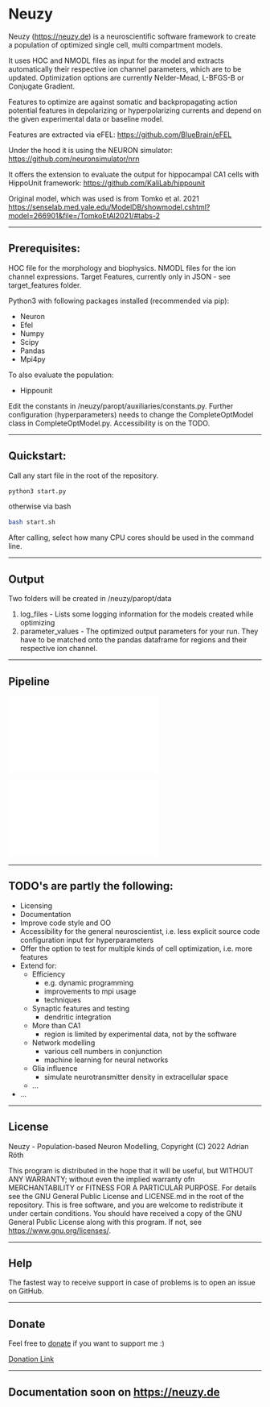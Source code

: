 # Neuzy

Neuzy (https://neuzy.de) is a neuroscientific software framework to create a population of optimized single cell, multi compartment models.

It uses HOC and NMODL files as input for the model and extracts automatically their respective ion channel parameters, which are to be updated.
Optimization options are currently Nelder-Mead, L-BFGS-B or Conjugate Gradient. 

Features to optimize are against somatic and backpropagating action potential features in depolarizing or hyperpolarizing currents and depend on the given experimental data or baseline model.

Features are extracted via eFEL: https://github.com/BlueBrain/eFEL

Under the hood it is using the NEURON simulator: https://github.com/neuronsimulator/nrn

It offers the extension to evaluate the output for hippocampal CA1 cells with HippoUnit framework: https://github.com/KaliLab/hippounit

Original model, which was used is from Tomko et al. 2021 https://senselab.med.yale.edu/ModelDB/showmodel.cshtml?model=266901&file=/TomkoEtAl2021/#tabs-2

---

## Prerequisites:

HOC file for the morphology and biophysics.
NMODL files for the ion channel expressions.
Target Features, currently only in JSON - see target_features folder.

Python3 with following packages installed (recommended via pip):
  - Neuron
  - Efel
  - Numpy
  - Scipy
  - Pandas
  - Mpi4py

To also evaluate the population:
  - Hippounit

Edit the constants in /neuzy/paropt/auxiliaries/constants.py.
Further configuration (hyperparameters) needs to change the CompleteOptModel class in CompleteOptModel.py.
Accessibility is on the TODO.

---

## Quickstart:

Call any start file in the root of the repository.

```bash
python3 start.py
```
otherwise via bash
```bash
bash start.sh  
```

After calling, select how many CPU cores should be used in the command line.

---
## Output

Two folders will be created in /neuzy/paropt/data
1. log_files - Lists some logging information for the models created while optimizing
2. parameter_values - The optimized output parameters for your run. They have to be matched onto the pandas dataframe for regions and their respective ion channel.

---
## Pipeline
![Pipeline](./docs/figures/Pipeline.pdf)

![Implementation](./docs/figures/Implementation.pdf)

---
## TODO's are partly the following:

- Licensing
- Documentation
- Improve code style and OO
- Accessibility for the general neuroscientist, i.e. less explicit source code configuration input for hyperparameters
- Offer the option to test for multiple kinds of cell optimization, i.e. more features
- Extend for:
  - Efficiency
    - e.g. dynamic programming
    - improvements to mpi usage
    - techniques
  - Synaptic features and testing
    - dendritic integration
  - More than CA1
    - region is limited by experimental data, not by the software
  - Network modelling
    - various cell numbers in conjunction
    - machine learning for neural networks
  - Glia influence
    - simulate neurotransmitter density in extracellular space
  - ...
- ...

---
## License
Neuzy - Population-based Neuron Modelling, Copyright (C) 2022 Adrian Röth

This program is distributed in the hope that it will be useful, but WITHOUT ANY WARRANTY; 
without even the implied warranty ofn MERCHANTABILITY or FITNESS FOR A PARTICULAR PURPOSE.
For details see the GNU General Public License and LICENSE.md in the root of the repository.
This is free software, and you are welcome to redistribute it
under certain conditions.
You should have received a copy of the GNU General Public License
along with this program.  If not, see <https://www.gnu.org/licenses/>.

---
## Help
The fastest way to receive support in case of problems is to open an issue on GitHub.

---
## Donate

Feel free to [donate](https://www.paypal.com/donate/?hosted_button_id=5Q5JDX5GB2UD4) if you want to support me :)

[Donation Link](https://www.paypal.com/donate/?hosted_button_id=5Q5JDX5GB2UD4)

---
## Documentation soon on https://neuzy.de
